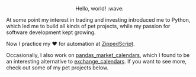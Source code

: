 <p align="center">
Hello, world! :wave:
</p>

At some point my interest in trading and investing introduced me to Python, which led me to build all kinds of pet projects, while my passion for software development kept growing.

Now I practice my :heart: for automation at [ZippedScript](https://zippedscript.com). 

Occasionally, I also work on [pandas_market_calendars](https://github.com/rsheftel/pandas_market_calendars), which I found to be an interesting alternative to [exchange_calendars](https://github.com/gerrymanoim/exchange_calendars). If you want to see more, check out some of my pet projects below.
